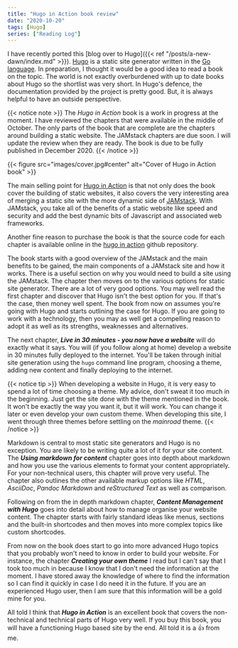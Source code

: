 ```yaml
---
title: "Hugo in Action book review"
date: "2020-10-20"
tags: [Hugo]
series: ["Reading Log"]
---
```


I have recently ported this [blog over to Hugo]({{< ref "/posts/a-new-dawn/index.md" >}}). [Hugo](https://gohugo.io/) is a static site generator written in the [Go language](https://golang.org/). In preparation, I thought it would be a good idea to read a book on the topic. The world is not exactly overburdened with up to date books about Hugo so the shortlist was very short. In Hugo's defence, the documentation provided by the project is pretty good. But, it is always helpful to have an outside perspective.

{{< notice note >}}
The *Hugo in Action* book is a work in progress at the moment. I have reviewed the chapters that were available in the middle of October. The only parts of the book that are complete are the chapters around building a static website. The JAMstack chapters are due soon. I will update the review when they are ready. The book is due to be fully published in December 2020.
{{< /notice >}}

{{< figure src="images/cover.jpg#center" alt="Cover of Hugo in Action book" >}}

The main selling point for [Hugo in Action](https://www.manning.com/books/hugo-in-action) is that not only does the book cover the building of static websites, it also covers the very interesting area of merging a static site with the more dynamic side of [JAMstack](https://jamstack.org/). With JAMstack, you take all of the benefits of a static website like speed and security and add the best dynamic bits of Javascript and associated web frameworks.

Another fine reason to purchase the book is that the source code for each chapter is available online in the [hugo in action](https://github.com/hugoinaction/hugoinaction) github repository.

The book starts with a good overview of the JAMstack and the main benefits to be gained, the main components of a JAMstack site and how it works. There is a useful section on why you would need to build a site using the JAMstack. The chapter then moves on to the various options for static site generator. There are a lot of very good options. You may well read the first chapter and discover that Hugo isn't the best option for you. If that's the case, then money well spent. The book from now on assumes you're going with Hugo and starts outlining the case for Hugo. If you are going to work with a technology, then you may as well get a compelling reason to adopt it as well as its strengths, weaknesses and alternatives.

The next chapter, ***Live in 30 minutes - you now have a website*** will do exactly what it says. You will (if you follow along at home) develop a website in 30 minutes fully deployed to the internet. You'll be taken through initial site generation using the `hugo` command line program, choosing a theme, adding new content and finally deploying to the internet.

{{< notice tip >}}
When developing a website in Hugo, it is very easy to spend a lot of time choosing a theme. My advice, don't sweat it too much in the beginning. Just get the site done with the theme mentioned in the book. It won't be exactly the way you want it, but it will work. You can change it later or even develop your own custom theme. When developing this site, I went through three themes before settling on the *mainroad* theme.
{{< /notice >}}

Markdown is central to most static site generators and Hugo is no exception. You are likely to be writing quite a lot of it for your site content. The ***Using markdown for content*** chapter goes into depth about markdown and how you use the various elements to format your content appropriately. For your non-technical users, this chapter will prove very useful. The chapter also outlines the other available markup options like *HTML*, *AsciiDoc*, *Pandoc Markdown* and *reStructured Text* as well as comparison.

Following on from the in depth markdown chapter, ***Content Management with Hugo*** goes into detail about how to manage organise your website content. The chapter starts with fairly standard ideas like menus, sections and the built-in shortcodes and then moves into more complex topics like custom shortcodes.

From now on the book does start to go into more advanced Hugo topics that you probably won't need to know in order to build your website. For instance, the chapter ***Creating your own theme*** I read but I can't say that I took too much in because I know that I don't need the information at the moment. I have stored away the knowledge of where to find the information so I can find it quickly in case I do need it in the future. If you are an experienced Hugo user, then I am sure that this information will be a gold mine for you.

All told I think that ***Hugo in Action*** is an excellent book that covers the non-technical and technical parts of Hugo very well. If you buy this book, you will have a functioning Hugo based site by the end. All told it is a :thumbsup: from me.

